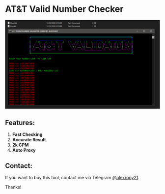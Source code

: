 # AT&T Valid Number Checker

![image](https://raw.githubusercontent.com/alexrony21/AT-T-Valid-Number-Checker/refs/heads/main/AT%26T_Phone_Number_Validator.png)

## Features:
1. **Fast Checking**
2. **Accurate Result**
3. **2k CPM**
4. **Auto Proxy**

## Contact:
If you want to buy this tool, contact me via Telegram [@alexrony21](https://t.me/alexrony21).

Thanks!
